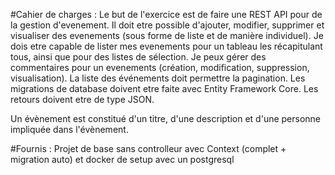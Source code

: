 #Cahier de charges :
Le but de l'exercice est de faire une REST API pour de la gestion d'evenement.
Il doit etre possible d'ajouter, modifier, supprimer et visualiser des evenements (sous forme de liste et de manière individuel).
Je dois etre capable de lister mes evenements pour un tableau les récapitulant tous, ainsi que pour des listes de sélection.
Je peux gérer des commentaires pour un evenements (création, modification, suppression, visualisation).
La liste des événements doit permettre la pagination.
Les migrations de database doivent etre faite avec Entity Framework Core.
Les retours doivent etre de type JSON.

Un évènement est constitué d'un titre, d'une description et d'une personne impliquée dans l'évènement.

#Fournis :
	Projet de base sans controlleur avec Context (complet + migration auto) et docker de setup avec un postgresql